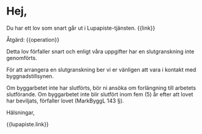 # Hej,

Du har ett lov som snart går ut i Lupapiste-tjänsten. {{link}}

Åtgärd: {{operation}}

Detta lov förfaller snart och enligt våra uppgifter har en
slutgranskning inte genomförts.

För att arrangera en slutgranskning ber vi er vänligen att vara i
kontakt med byggnadstillsynen.

Om byggarbetet inte har slutförts, bör ni ansöka om forlängning till
arbetets slutförande. Om byggarbetet inte blir slutfört inom fem (5)
år efter att lovet har beviljats, förfaller lovet (MarkByggL 143 §).

Hälsningar,

{{lupapiste.link}}
